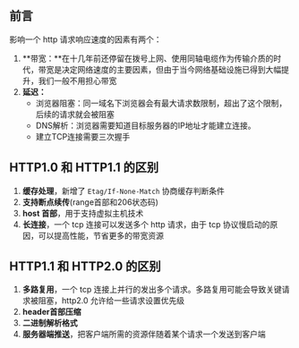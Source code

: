 ## 前言

影响一个 http 请求响应速度的因素有两个：

1. **带宽：**在十几年前还停留在拨号上网、使用同轴电缆作为传输介质的时代，带宽是决定网络速度的主要因素，但由于当今网络基础设施已得到大幅提升，我们一般不用担心带宽
2. **延迟：**
   * 浏览器阻塞：同一域名下浏览器会有最大请求数限制，超出了这个限制，后续的请求就会被阻塞
   * DNS解析：浏览器需要知道目标服务器的IP地址才能建立连接。
   * 建立TCP连接需要三次握手
   
   

## HTTP1.0 和 HTTP1.1 的区别

1. **缓存处理**，新增了 `Etag/If-None-Match` 协商缓存判断条件
2. **支持断点续传**(range首部和206状态码)
3. **host 首部**，用于支持虚拟主机技术
4. **长连接**，一个 tcp 连接可以发送多个 http 请求，由于 tcp 协议慢启动的原因，可以提高性能，节省更多的带宽资源

## HTTP1.1 和 HTTP2.0 的区别

1. **多路复用**，一个 tcp 连接上并行的发出多个请求。多路复用可能会导致关键请求被阻塞，http2.0 允许给一些请求设置优先级
2. **header首部压缩**
3. **二进制解析格式**
4. **服务器端推送**，把客户端所需的资源伴随着某个请求一个发送到客户端